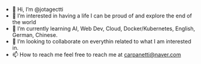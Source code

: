 - 👋 Hi, I’m @jotagectti
- 👀 I’m interested in having a life I can be proud of and explore the end of the world
- 🌱 I’m currently learning AI, Web Dev, Cloud, Docker/Kubernetes, English, German, Chinese.
- 💞️ I’m looking to collaborate on everythin related to what I am interested in.
- 📫 How to reach me feel free to reach me at carpanetti@naver.com

<!---
jotagectti/jotagectti is a ✨ special ✨ repository because its `README.md` (this file) appears on your GitHub profile.
You can click the Preview link to take a look at your changes.
--->
